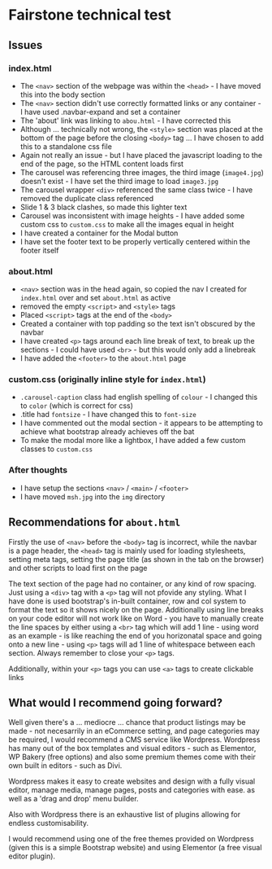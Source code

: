 
# Fairstone technical test

## Issues

### index.html
- The `<nav>` section of the webpage was within the `<head>` - I have moved this into the body section
- The `<nav>` section didn't use correctly formatted links or any container - I have used .navbar-expand and set a container
- The 'about' link was linking to `abou.html` - I have corrected this
- Although ... technically not wrong, the `<style>` section was placed at the bottom of the page before the closing `<body>` tag ... I have chosen to add this to a standalone css file
- Again not really an issue - but I have placed the javascript loading to the end of the page, so the HTML content loads first
- The carousel was referencing three images, the third image (`image4.jpg`) doesn't exist - I have set the third image to load `image3.jpg`
- The carousel wrapper `<div>` referenced the same class twice - I have removed the duplicate class referenced
- Slide 1 & 3 black clashes, so made this lighter text
- Carousel was inconsistent with image heights - I have added some custom css to `custom.css` to make all the images equal in height
- I have created a container for the Modal button
- I have set the footer text to be properly vertically centered within the footer itself

### about.html
- `<nav>` section was in the head again, so copied the nav I created for `index.html` over and set `about.html` as active
- removed the empty `<script>` and `<style>` tags
- Placed `<script>` tags at the end of the `<body>`
- Created a container with top padding so the text isn't obscured by the navbar
- I have created `<p>` tags around each line break of text, to break up the sections - I could have used `<br>` - but this would only add a linebreak
- I have added the `<footer>` to the `about.html` page

### custom.css (originally inline style for `index.html`)
- `.carousel-caption` class had english spelling of `colour` - I changed this to `color` (which is correct for css)
- .title had `fontsize` - I have changed this to `font-size`
- I have commented out the modal section - it appears to be attempting to achieve what bootstrap already achieves off the bat
- To make the modal more like a lightbox, I have added a few custom classes to `custom.css`

### After thoughts
- I have setup the sections `<nav>` / `<main>` / `<footer>`
- I have moved `msh.jpg` into the `img` directory

## Recommendations for `about.html`
Firstly the use of `<nav>` before the `<body>` tag is incorrect, while the navbar is a page header, the `<head>` tag is mainly used for loading stylesheets, setting meta tags, setting the page title (as shown in the tab on the browser) and other scripts to load first on the page

The text section of the page had no container, or any kind of row spacing. Just using a `<div>` tag with a `<p>` tag will not pfovide any styling. What I have done is used bootstrap's in-built container, row and col system to format the text so it shows nicely on the page. Additionally using line breaks on your code editor will not work like on Word - you have to manually create the line spaces by either using a `<br>` tag which will add 1 line - using word as an example - is like reaching the end of you horizonatal space and going onto a new line - using `<p>` tags will ad 1 line of whitespace between each section. Always remember to close your `<p>` tags.

Additionally, within your `<p>` tags you can use `<a>` tags to create clickable links


## What would I recommend going forward?
Well given there's a ... mediocre ... chance that product listings may be made - not necesarrily in an eCommerce setting, and page categories may be required, I would recommend a CMS service like Wordpress. Wordpress has many out of the box templates and visual editors - such as Elementor, WP Bakery (free options) and also some premium themes come with their own built in editors - such as Divi. 

Wordpress makes it easy to create websites and design with a fully visual editor, manage media, manage pages, posts and categories with ease. as well as a 'drag and drop' menu builder.

Also with Wordpress there is an exhaustive list of plugins allowing for endless customisability.

I would recommend using one of the free themes provided on Wordpress (given this is a simple Bootstrap website) and using Elementor (a free visual editor plugin).



